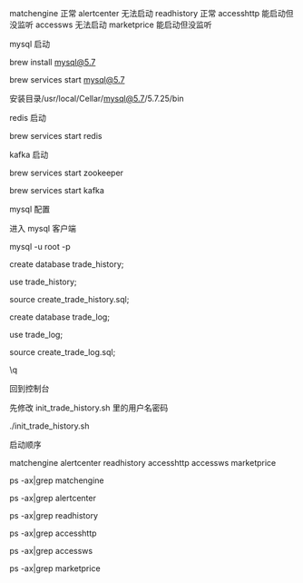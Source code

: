 matchengine 正常
alertcenter 无法启动
readhistory 正常
accesshttp 能启动但没监听
accessws 无法启动
marketprice 能启动但没监听

mysql 启动

brew install mysql@5.7

brew services start mysql@5.7

安装目录/usr/local/Cellar/mysql@5.7/5.7.25/bin

redis 启动

brew services start redis

kafka 启动

brew services start zookeeper

brew services start kafka

mysql 配置

进入 mysql 客户端

mysql -u root -p

create database trade_history;

use trade_history;

source create_trade_history.sql;

create database trade_log;

use trade_log;

source create_trade_log.sql;

\q

回到控制台

先修改 init_trade_history.sh 里的用户名密码

./init_trade_history.sh

启动顺序

matchengine
alertcenter
readhistory
accesshttp
accessws
marketprice

ps -ax|grep matchengine

ps -ax|grep alertcenter

ps -ax|grep readhistory

ps -ax|grep accesshttp

ps -ax|grep accessws

ps -ax|grep marketprice
